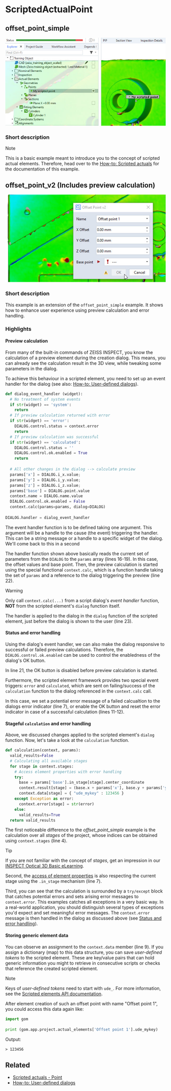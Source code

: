 # ScriptedActualPoint

## offset_point_simple

![Scripted actual point in Explorer](scripted_actual_explorer.jpg)

### Short description

> [!NOTE]
> This is a basic example meant to introduce you to the concept of scripted actual elements. Therefore, head over to the [How-to: Scripted actuals](https://zeiss.github.io/zeiss-inspect-app-api/2025/howtos/scripted_elements/scripted_actuals.html) for the documentation of this example.

## offset_point_v2 (Includes preview calculation)

![Offset point dialog](offset_point_v2.jpg)

### Short description

This example is an extension of the `offset_point_simple` example. It shows how to enhance user experience using preview calculation and error handling.

### Highlights

#### Preview calculation

From many of the built-in commands of ZEISS INSPECT, you know the calculation of a preview element during the creation dialog. This means, you can already see the calculation result in the 3D view, while tweaking some parameters in the dialog.

To achieve this behaviour in a scripted element, you need to set up an event handler for the dialog (see also: [How-to: User-defined dialogs](https://zeiss.github.io/zeiss-inspect-app-api/2025/howtos/python_api_introduction/user_defined_dialogs.html)). 

```python
def dialog_event_handler (widget):
  # No treatment of system events
  if str(widget) == 'system':
    return
  # If preview calculation returned with error
  if str(widget) == 'error':
    DIALOG.control.status = context.error
    return
  # If preview calculation was successful
  if str(widget) == 'calculated':
    DIALOG.control.status = ''
    DIALOG.control.ok.enabled = True
    return
    
  # All other changes in the dialog --> calculate preview
  params['x'] = DIALOG.i_x.value;
  params['y'] = DIALOG.i_y.value;
  params['z'] = DIALOG.i_z.value;
  params['base'] = DIALOG.point.value
  context.name = DIALOG.name.value
  DIALOG.control.ok.enabled = False
  context.calc(params=params, dialog=DIALOG)

DIALOG.handler = dialog_event_handler
```

The event handler function is to be defined taking one argument. This argument will be a handle to the cause (the event) triggering the handler. This can be a string message or a handle to a specific widget of the dialog. We'll come back to this in a second

The handler function shown above basically reads the current set of parameters from the `DIALOG` to the `params` array (lines 16-19). In this case, the offset values and base point. Then, the preview calculation is started using the special functional `context.calc`, which is a function handle taking the set of `params` and a reference to the dialog triggering the preview (line 22).


> [!WARNING]
> Only call `context.calc(...)` from a script dialog's *event handler* function, **NOT** from the scripted element's `dialog` function itself.

The handler is applied to the dialog in the `dialog` function of the scripted element, just before the dialog is shown to the user (line 23).

#### Status and error handling

Using the dialog's event handler, we can also make the dialog responsive to successful or failed preview calculations. Therefore, the `DIALOG.control.ok.enabled` can be used to control the enabledness of the dialog's OK button.

In line 21, the OK button is disabled before preview calculation is started.

Furthermore, the scripted element framework provides two special event triggers: `error` and `calculated`, which are sent on failing/success of the `calculation` function to the dialog referenced in the `context.calc` call.

In this case, we set a potential error message of a failed calcualtion to the dialogs error indicator (line 7), or enable the OK button and reset the error indicator in case of a successful calculation (lines 11-12).


#### Stageful `calculation` and error handling
 
Above, we discussed changes applied to the scripted element's `dialog` function. Now, let's take a look at the `calculation` function.

```python
def calculation(context, params):
  valid_results=False
  # Calculating all available stages
  for stage in context.stages:
    # Access element properties with error handling
    try:
      base = params['base'].in_stage[stage].center_coordinate
      context.result[stage] = (base.x + params['x'], base.y + params['y'], base.z + params['z'])
      context.data[stage] = { "ude_mykey" : 123456 }
    except Exception as error:
      context.error[stage] = str(error)
    else:
      valid_results=True
  return valid_results
```

The first noticeable difference to the *offset_point_simple* example is the calculation over all *stages* of the project, whose indices can be obtained using `context.stages` (line 4).

> [!TIP]
> If you are not familiar with the concept of *stages*, get an impression in our [INSPECT Optical 3D Basic eLearning](https://qualitytraining.zeiss.com/home/LearningPath/18109). 

Second, the [access of element properties](https://zeiss.github.io/zeiss-inspect-app-api/2025/howtos/python_api_introduction/python_api_introduction.html#access-element-properties) is also respecting the current stage using the `.in_stage` mechanism (line 7).

Third, you can see that the calculation is surrounded by a `try/except` block that catches potential errors and sets arising error messages to `context.error`. This examples catches all exceptions in a very basic way. In a real-world application, you should distinguish several types of exceptions you'd expect and set meaningful error messages. The `context.error` message is then handled in the dialog as discussed above (see [Status and error handling](#status-and-error-handling)).

#### Storing generic element data

You can observe an assignment to the `context.data` member (line 9). If you assign a dictionary (map) to this data structure, you can save *user-defined tokens* to the scripted element. These are key/value pairs that can hold generic information you might to retrieve in consecutive scripts or checks that reference the created scripted element. 

> [!NOTE]
> Keys of *user-defined tokens* need to start with `ude_`. For more information, see the [Scripted elements API documentation](https://zeiss.github.io/zeiss-inspect-app-api/2025/python_api/scripted_elements_api.html).

After element creation of such an offset point with name "Offset point 1", you could access this data again like:
```python
import gom

print (gom.app.project.actual_elements['Offset point 1'].ude_mykey)
```
Output:
```
> 123456
```


## Related

* [Scripted actuals - Point](https://zeiss.github.io/zeiss-inspect-app-api/2025/python_api/scripted_elements_api.html#point)
* [How-to: User-defined dialogs](https://zeiss.github.io/zeiss-inspect-app-api/2025/howtos/python_api_introduction/user_defined_dialogs.html)
